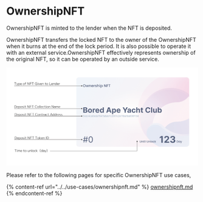 # OwnershipNFT

OwnershipNFT is minted to the lender when the NFT is deposited.

OwnershipNFT transfers the locked NFT to the owner of the OwnershipNFT when it burns at the end of the lock period. It is also possible to operate it with an external service.OwnershipNFT effectively represents ownership of the original NFT, so it can be operated by an outside service.

![About OwnershipNFT](../../.gitbook/assets/NFTの説明図-01.png)

Please refer to the following pages for specific OwnershipNFT use cases,

{% content-ref url="../../use-cases/ownershipnft.md" %}
[ownershipnft.md](../../use-cases/ownershipnft.md)
{% endcontent-ref %}
